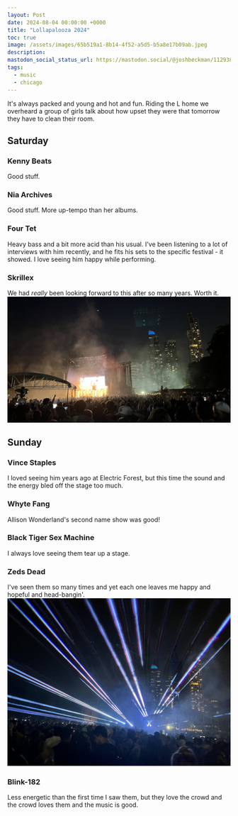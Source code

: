 ```yaml
---
layout: Post
date: 2024-08-04 00:00:00 +0000
title: "Lollapalooza 2024"
toc: true
image: /assets/images/65b519a1-8b14-4f52-a5d5-b5a8e17b09ab.jpeg
description: 
mastodon_social_status_url: https://mastodon.social/@joshbeckman/112938984426503573
tags: 
  - music
  - chicago
---
```




It's always packed and young and hot and fun. Riding the L home we overheard a group of girls talk about how upset they were that tomorrow they have to clean their room.


## Saturday

### Kenny Beats
Good stuff.

### Nia Archives
Good stuff. More up-tempo than her albums.

### Four Tet
Heavy bass and a bit more acid than his usual. I've been listening to a lot of interviews with him recently, and he fits his sets to the specific festival - it showed. I love seeing him happy while performing.

### Skrillex
We had _really_ been looking forward to this after so many years. Worth it.
![IMG_3401](/assets/images/65b519a1-8b14-4f52-a5d5-b5a8e17b09ab.jpeg)


## Sunday

### Vince Staples
I loved seeing him years ago at Electric Forest, but this time the sound and the energy bled off the stage too much.

### Whyte Fang
Allison Wonderland's second name show was good!

### Black Tiger Sex Machine
I always love seeing them tear up a stage.

### Zeds Dead
I've seen them so many times and yet each one leaves me happy and hopeful and head-bangin'.
![IMG_3413](/assets/images/e74495c7-3560-4ab4-aeff-79dfbf52c661.jpeg)


### Blink-182
Less energetic than the first time I saw them, but they love the crowd and the crowd loves them and the music is good.
